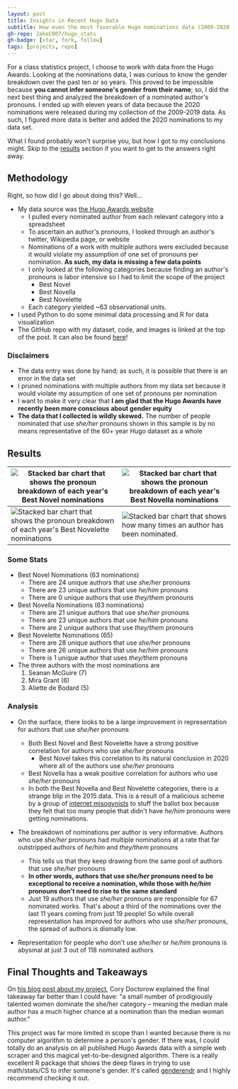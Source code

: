 ```yaml
---
layout: post
title: Insights in Recent Hugo Data
subtitle: How even the most favorable Hugo nominations data (2009-2020) shows discrimination against authors that don't use he/him pronouns
gh-repo: JakeC007/hugo_stats
gh-badge: [star, fork, follow]
tags: [projects, repo]
---
```




For a class statistics project, I choose to work with data from the Hugo Awards. Looking at the nominations data, I was curious to know the gender breakdown over the past ten or so years. This proved to be impossible because **you cannot infer someone's gender from their name**; so, I did the next best thing and analyzed the breakdown of a nominated author's pronouns. I ended up with eleven years of data because the 2020 nominations were released during my collection of the 2009-2019 data. As such, I figured more data is better and added the 2020 nominations to my data set. 

What I found probably won't surprise you, but how I got to my conclusions might. Skip to the [results](#results) section if you want to get to the answers right away. 



## Methodology

Right, so how did I go about doing this? Well...

- My data source was [the Hugo Awards website](http://www.thehugoawards.org/hugo-history/)
  - I pulled every nominated author from each relevant category into a spreadsheet 
  - To ascertain an author's pronouns, I looked through an author's twitter, Wikipedia page, or website
  - Nominations of a work with multiple authors were excluded because it would violate my assumption of one set of pronouns per nomination. **As such, my data is missing a few data points**
  - I only looked at the following categories because finding an author's pronouns is labor intensive so I had to limit the scope of the project 
    - Best Novel
    - Best Novella
    - Best Novelette
  - Each category yielded ~63 observational units.
- I used Python to do some minimal data processing and R for data visualization
- The GitHub repo with my dataset, code, and images is linked at the top of the post. It can also be found [here](https://github.com/JakeC007/hugo_stats)!



### Disclaimers
- The data entry was done by hand; as such, it is possible that there is an error in the data set
- I pruned nominations with multiple authors from my data set because it would violate my assumption of one set of pronouns per nomination
- I want to make it very clear that **I am glad that the Hugo Awards have recently been more conscious about gender equity**
- **The data that I collected is wildly skewed.** The number of people nominated that use *she/her* pronouns shown in this sample is by no means representative of the 60+ year Hugo dataset as a whole 



## Results 

| ![Stacked bar chart that shows the pronoun breakdown of each year's Best Novel nominations](https://github.com/JakeC007/hugo_stats/blob/master/imgs/Best_Novel_BarChart.png?raw=true) | ![Stacked bar chart that shows the pronoun breakdown of each year's Best Novella nominations](https://github.com/JakeC007/hugo_stats/blob/master/imgs/Best_Novella_BarChart.png?raw=true)|
|---|---|
| ![Stacked bar chart that shows the pronoun breakdown of each year's Best Novelette nominations](https://github.com/JakeC007/hugo_stats/blob/master/imgs/Best_Novelette_BarChart.png?raw=true)  | ![Stacked bar chart that shows how many times an author has been nominated.](https://github.com/JakeC007/hugo_stats/blob/master/imgs/Nominations_by_author.png?raw=true)|



### Some Stats

- Best Novel Nominations (63 nominations)
    - There are 24 unique authors that use *she/her* pronouns
    - There are 23 unique authors that use *he/him* pronouns
    - There are 0 unique authors that use *they/them* pronouns
- Best Novella Nominations (63 nominations)
    - There are 21 unique authors that use *she/her* pronouns
    - There are 23 unique authors that use *he/him* pronouns
    - There are 2 unique authors that use *they/them* pronouns
- Best Novelette Nominations (65)
    - There are 28 unique authors that use *she/her* pronouns
    - There are 26 unique authors that use *he/him* pronouns
    - There is 1 unique author that uses *they/them* pronouns
- The three authors with the most nominations are
    1. Seanan McGuire (7)
    2. Mira Grant (6)
    3. Aliette de Bodard (5)



### Analysis 

* On the surface, there looks to be a large improvement in representation for authors that use *she/her* pronouns 
  * Both Best Novel and Best Novelette have a strong positive correlation for authors who use *she/her* pronouns
    * Best Novel takes this correlation to its natural conclusion in 2020 where all of the authors use *she/her* pronouns 
  * Best Novella has a weak positive correlation for authors who use *she/her* pronouns
  * In both the Best Novella and Best Novelette categories, there is a strange blip in the 2015 data. This is a result of a malicious scheme by a group of [internet misogynists](https://en.wikipedia.org/wiki/Sad_Puppies) to stuff the ballot box because they felt that too many people that didn't have *he/him* pronouns were getting nominations. 

* The breakdown of nominations per author is very informative. Authors who use *she/her* pronouns had multiple nominations at a rate that far outstripped authors of *he/him* and *they/them* pronouns
  * This tells us that they keep drawing from the same pool of authors that use *she/her* pronouns 
  * **In other words, authors that use *she/her* pronouns need to be exceptional to receive a nomination, while those with *he/him* pronouns don't need to rise to the same standard** 
  * Just 19 authors that use *she/her* pronouns are responsible for 67 nominated works. That's about a third of the nominations over the last 11 years coming from just 19 people! So while overall representation has improved for authors who use *she/her* pronouns, the spread of authors is dismally low.
- Representation for people who don't use *she/her* or *he/him* pronouns is abysmal at just 3 out of 118 nominated authors



## Final Thoughts and Takeaways

On [his blog post about my project](https://pluralistic.net/2020/08/27/cult-chalk/#sf-gender), Cory Doctorow explained the final takeaway far better than I could have: "a small number of prodigiously talented women dominate the she/her category – meaning the median male author has a much higher chance at a nomination than the median woman author."

This project was far more limited in scope than I wanted because there is no computer algorithm to determine a person's gender. If there was, I could totally do an analysis on all published Hugo Awards data with a simple web scraper and this magical yet-to-be-designed algorithm. There is a really excellent R package that shows the deep flaws in trying to use math/stats/CS to infer someone's gender. It's called [genderendr](https://github.com/dapperstats/gendrendr) and I highly recommend checking it out.   